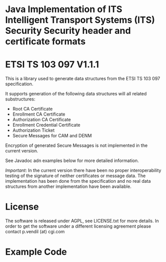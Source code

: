 # Java Implementation of ITS Intelligent Transport Systems (ITS) Security Security header and certificate formats
# ETSI TS 103 097 V1.1.1

This is a library used to generate data structures from the ETSI TS 103 097 specification.

It supports generation of the following data structures will all related substructures:
  - Root CA Certificate
  - Enrollment CA Certificate
  - Authorization CA Certificate
  - Enrollment Credential Certificate
  - Authorization Ticket
  - Secure Messages for CAM and DENM

Encryption of generated Secure Messages is not implemented in the current version. 

See Javadoc adn examples below for more detailed information.

_Important_: In the current version there have been no proper interoperability testing of the signature of neither certificates or message data. The implementation has been done from the specification and no real data structures from another implementation have been available. 

# License
The software is released under AGPL, see LICENSE.txt for more details. In order to get the software under a different licensing agreement please contact p.vendil (at) cgi.com

# Example Code


